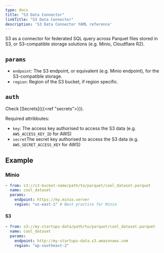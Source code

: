 ```yaml
---
type: docs
title: "S3 Data Connector"
linkTitle: "S3 Data Connector"
description: 'S3 Data Connector YAML reference'
---
```


S3 as a connector for federated SQL query across Parquet files stored in S3, or S3-compatible storage solutions (e.g. Minio, Cloudflare R2).

## `params`

- `endpoint`: The S3 endpoint, or equivalent (e.g. Minio endpoint), for the S3-compatible storage. 
- `region`: Region of the S3 bucket, if region specific. 

## `auth`

Check [Secrets]({{<ref "secrets">}}).

Required attribbutes:
- `key`: The access key authorised to access the S3 data (e.g. `AWS_ACCESS_KEY_ID` for AWS)
- `secret`The secret key authorised to access the S3 data (e.g. `AWS_SECRET_ACCESS_KEY` for AWS)


## Example
### Minio
```yaml
- from: s3://s3-bucket-name/path/to/parquet/cool_dataset.parquet
  name: cool_dataset
  params:
    endpoint: https://my.minio.server
    region: "us-east-1" # Best practice for Minio
```

#### S3
```yaml
- from: s3://my-startups-data/path/to/parquet/cool_dataset.parquet
  name: cool_dataset
  params:
    endpoint: http://my-startups-data.s3.amazonaws.com
    region: "ap-southeast-2"
```